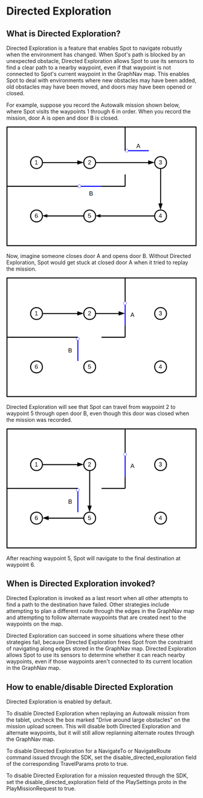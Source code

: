 <!--
Copyright (c) 2022 Boston Dynamics, Inc.  All rights reserved.

Downloading, reproducing, distributing or otherwise using the SDK Software
is subject to the terms and conditions of the Boston Dynamics Software
Development Kit License (20191101-BDSDK-SL).
-->

# Directed Exploration

## What is Directed Exploration?

Directed Exploration is a feature that enables Spot to navigate robustly when the environment has changed.  When Spot's path is blocked by an unexpected obstacle, Directed Exploration allows Spot to use its sensors to find a clear path to a nearby waypoint, even if that waypoint is not connected to Spot's current waypoint in the GraphNav map.  This enables Spot to deal with environments where new obstacles may have been added, old obstacles may have been moved, and doors may have been opened or closed.

For example, suppose you record the Autowalk mission shown below, where Spot visits the waypoints 1 through 6 in order.  When you record the mission, door A is open and door B is closed.

![Initial recorded path](./images/directed_exploration_1.png "Initial recorded path")

Now, imagine someone closes door A and opens door B.  Without Directed Exploration, Spot would get stuck at closed door A when it tried to replay the mission.

![Changed environment](./images/directed_exploration_2.png "Changed environment")

Directed Exploration will see that Spot can travel from waypoint 2 to waypoint 5 through open door B, even though this door was closed when the mission was recorded.

![Directed Exploration path](./images/directed_exploration_3.png "Directed Exploration path")

After reaching waypoint 5, Spot will navigate to the final destination at waypoint 6.

## When is Directed Exploration invoked?

Directed Exploration is invoked as a last resort when all other attempts to find a path to the destination have failed.  Other strategies include attempting to plan a different route through the edges in the GraphNav map and attempting to follow alternate waypoints that are created next to the waypoints on the map.

Directed Exploration can succeed in some situations where these other strategies fail, because Directed Exploration frees Spot from the constraint of navigating along edges stored in the GraphNav map.  Directed Exploration allows Spot to use its sensors to determine whether it can reach nearby waypoints, even if those waypoints aren't connected to its current location in the GraphNav map.

## How to enable/disable Directed Exploration

Directed Exploration is enabled by default.

To disable Directed Exploration when replaying an Autowalk mission from the tablet, uncheck the box marked "Drive around large obstacles" on the mission upload screen.  This will disable both Directed Exploration and alternate waypoints, but it will still allow replanning alternate routes through the GraphNav map.

To disable Directed Exploration for a NavigateTo or NavigateRoute command issued through the SDK, set the disable_directed_exploration field of the corresponding TravelParams proto to true.

To disable Directed Exploration for a mission requested through the SDK, set the disable_directed_exploration field of the PlaySettings proto in the PlayMissionRequest to true.
